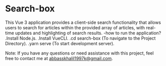 # Search-box
This Vue 3 application provides a client-side search functionality that allows users to search for articles within the provided array of articles, with real-time updates and highlighting of search results.
-how to run the application?
.Install Node.js.
.Install VueCLI.
.cd search-box (To navigate to the Project Directory).
.yarn serve (To start development server).

Note: If you have any questions or need assistance with this project, feel free to contact me at abbasskhalil1997k@gmail.com.
